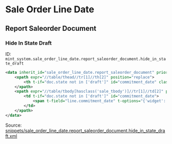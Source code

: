 # Sale Order Line Date
## Report Saleorder Document  
### Hide In State Draft  
ID: `mint_system.sale_order_line_date.report_saleorder_document.hide_in_state_draft`  
```xml
<data inherit_id="sale_order_line_date.report_saleorder_document" priority="50">
    <xpath expr="//table/thead//tr[1]//th[2]" position="replace">
        <th t-if="doc.state not in ['draft']" id="commitment_date" class="text-left">Commitment Date</th>
    </xpath>
    <xpath expr="//table/tbody[hasclass('sale_tbody')]//tr[1]//td[2]" position="replace">
        <td t-if="doc.state not in ['draft']" id="commitment_date">
            <span t-field="line.commitment_date" t-options="{'widget': 'date'}"/>
        </td>
    </xpath>
</data>

```
Source: [snippets/sale_order_line_date.report_saleorder_document.hide_in_state_draft.xml](https://github.com/Mint-System/Odoo-Build/tree/16.0/snippets/sale_order_line_date.report_saleorder_document.hide_in_state_draft.xml)

